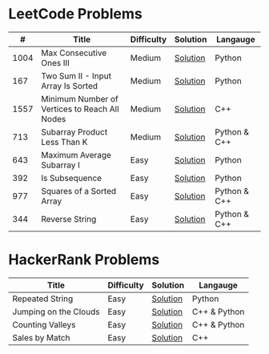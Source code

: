 # LeetCode Problems

| #   | Title              | Difficulty | Solution   | Langauge   |
|-----|--------------------|------------|------------|------------|
| 1004   |  Max Consecutive Ones III    | Medium       | [Solution](LeetCode/1004)  |  Python  |
| 167   |  Two Sum II - Input Array Is Sorted    | Medium       | [Solution](LeetCode/167)  |  Python  |
| 1557  |  Minimum Number of Vertices to Reach All Nodes    | Medium       | [Solution](LeetCode/1557)  |  C++  |
| 713   |  Subarray Product Less Than K    | Medium       | [Solution](LeetCode/713)  |  Python & C++  |
| 643   |  Maximum Average Subarray I    | Easy       | [Solution](LeetCode/643)  |  Python  |
| 392   |  Is Subsequence    | Easy       | [Solution](LeetCode/392)  |  Python  |
| 977   |  Squares of a Sorted Array    | Easy       | [Solution](LeetCode/977)  |  Python & C++  |
| 344   |  Reverse String    | Easy       | [Solution](LeetCode/344)  |  Python & C++  |


# HackerRank Problems

| Title              | Difficulty | Solution   | Langauge   |
|--------------------|------------|------------|------------|
|  Repeated String    | Easy       | [Solution](HackerRank/RepeatedString)  |  Python  |
|  Jumping on the Clouds    | Easy       | [Solution](HackerRank/JumpingOnTheClouds)  |  C++ & Python  |
|  Counting Valleys    | Easy       | [Solution](HackerRank/CountingValleys)  |  C++ & Python  |
|  Sales by Match    | Easy       | [Solution](HackerRank/SalesByMatch)  |  C++  |

